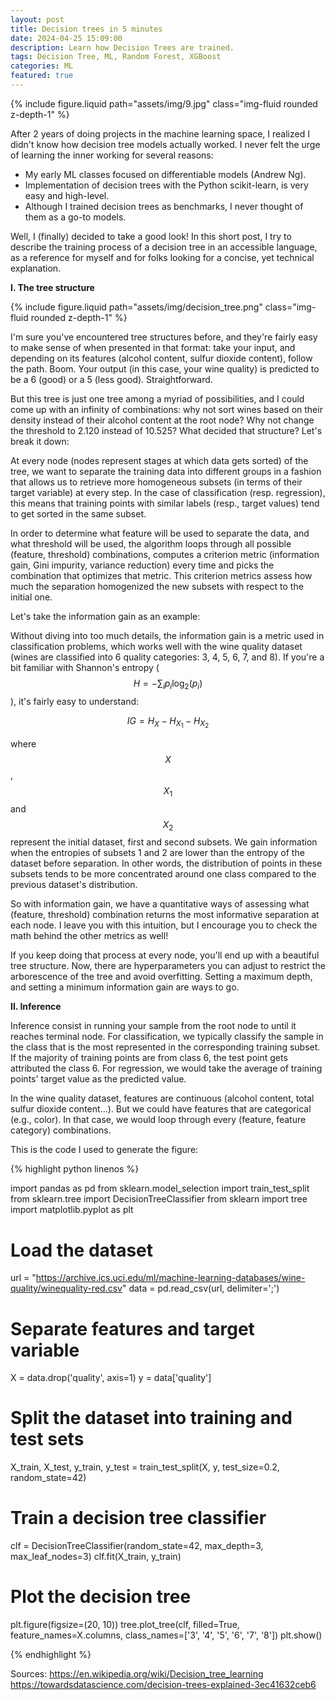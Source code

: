 ```yaml
---
layout: post
title: Decision trees in 5 minutes
date: 2024-04-25 15:09:00
description: Learn how Decision Trees are trained.
tags: Decision Tree, ML, Random Forest, XGBoost
categories: ML
featured: true
---
```


{% include figure.liquid path="assets/img/9.jpg" class="img-fluid rounded z-depth-1" %}

After 2 years of doing projects in the machine learning space, I realized I didn't know how decision tree models actually worked. I never felt the urge of learning the inner working for several reasons:
- My early ML classes focused on differentiable models (Andrew Ng).
- Implementation of decision trees with the Python scikit-learn, is very easy and high-level.
- Although I trained decision trees as benchmarks, I never thought of them as a go-to models.

Well, I (finally) decided to take a good look! In this short post, I try to describe the training process of a decision tree in an accessible language, as a reference for myself and for folks looking for a concise, yet technical explanation.

**I. The tree structure**

{% include figure.liquid path="assets/img/decision_tree.png" class="img-fluid rounded z-depth-1" %}

I'm sure you've encountered tree structures before, and they're fairly easy to make sense of when presented in that format: take your input, and depending on its features (alcohol content, sulfur dioxide content), follow the path. Boom. Your output (in this case, your wine quality) is predicted to be a 6 (good) or a 5 (less good). Straightforward. 

But this tree is just one tree among a myriad of possibilities, and I could come up with an infinity of combinations: why not sort wines based on their density instead of their alcohol content at the root node? Why not change the threshold to 2.120 instead of 10.525? What decided that structure? Let's break it down:

At every node (nodes represent stages at which data gets sorted) of the tree, we want to separate the training data into different groups in a fashion that allows us to retrieve more homogeneous subsets (in terms of their target variable) at every step. In the case of classification (resp. regression), this means that training points with similar labels (resp., target values) tend to get sorted in the same subset.

In order to determine what feature will be used to separate the data, and what threshold will be used, the algorithm loops through all possible (feature, threshold) combinations, computes a criterion metric (information gain, Gini impurity, variance reduction) every time and picks the combination that optimizes that metric. This criterion metrics assess how much the separation homogenized the new subsets with respect to the initial one.

Let's take the information gain as an example: 

Without diving into too much details, the information gain is a metric used in classification problems, which works well with the wine quality dataset (wines are classified into 6 quality categories: 3, 4, 5, 6, 7, and 8). If you're a bit familiar with Shannon's entropy ($$ H = - \sum_{i} p_i \log_{2}(p_i) $$), it's fairly easy to understand:

$$
IG = H_X - H_{X_1} - H_{X_2}
$$

where $$X$$, $$X_1$$ and $$X_2$$ represent the initial dataset, first and second subsets. We gain information when the entropies of subsets 1 and 2 are lower than the entropy of the dataset before separation. In other words, the distribution of points in these subsets tends to be more concentrated around one class compared to the previous dataset's distribution.

So with information gain, we have a quantitative ways of assessing what (feature, threshold) combination returns the most informative separation at each node. I leave you with this intuition, but I encourage you to check the math behind the other metrics as well!

If you keep doing that process at every node, you'll end up with a beautiful tree structure. Now, there are hyperparameters you can adjust to restrict the arborescence of the tree and avoid overfitting. Setting a maximum depth, and setting a minimum information gain are ways to go. 

**II. Inference**

Inference consist in running your sample from the root node to until it reaches terminal node. For classification, we typically classify the sample in the class that is the most represented in the corresponding training subset. If the majority of training points are from class 6, the test point gets attributed the class 6. For regression, we would take the average of training points' target value as the predicted value.

In the wine quality dataset, features are continuous (alcohol content, total sulfur dioxide content...). But we could have features that are categorical (e.g., color). In that case, we would loop through every (feature, feature category) combinations. 

This is the code I used to generate the figure:

{% highlight python linenos %}

import pandas as pd
from sklearn.model_selection import train_test_split
from sklearn.tree import DecisionTreeClassifier
from sklearn import tree
import matplotlib.pyplot as plt

# Load the dataset
url = "https://archive.ics.uci.edu/ml/machine-learning-databases/wine-quality/winequality-red.csv"
data = pd.read_csv(url, delimiter=';')

# Separate features and target variable
X = data.drop('quality', axis=1)
y = data['quality']

# Split the dataset into training and test sets
X_train, X_test, y_train, y_test = train_test_split(X, y, test_size=0.2, random_state=42)

# Train a decision tree classifier
clf = DecisionTreeClassifier(random_state=42, max_depth=3, max_leaf_nodes=3)
clf.fit(X_train, y_train)

# Plot the decision tree
plt.figure(figsize=(20, 10))
tree.plot_tree(clf, filled=True, feature_names=X.columns, class_names=['3', '4', '5', '6', '7', '8'])
plt.show()

{% endhighlight %}

Sources:
https://en.wikipedia.org/wiki/Decision_tree_learning
https://towardsdatascience.com/decision-trees-explained-3ec41632ceb6


